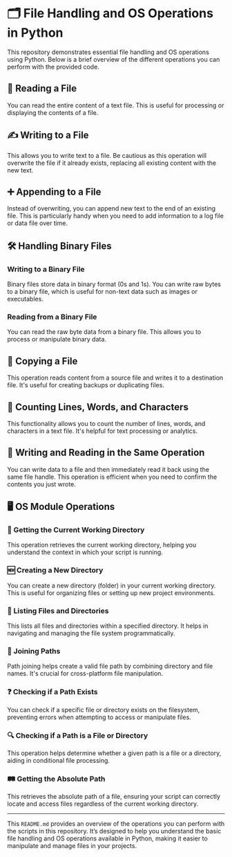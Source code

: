 # 🗂️ File Handling and OS Operations in Python

This repository demonstrates essential file handling and OS operations using Python. Below is a brief overview of the different operations you can perform with the provided code.

## 📄 Reading a File

You can read the entire content of a text file. This is useful for processing or displaying the contents of a file.

## ✍️ Writing to a File

This allows you to write text to a file. Be cautious as this operation will overwrite the file if it already exists, replacing all existing content with the new text.

## ➕ Appending to a File

Instead of overwriting, you can append new text to the end of an existing file. This is particularly handy when you need to add information to a log file or data file over time.

## 🛠️ Handling Binary Files

### Writing to a Binary File

Binary files store data in binary format (0s and 1s). You can write raw bytes to a binary file, which is useful for non-text data such as images or executables.

### Reading from a Binary File

You can read the raw byte data from a binary file. This allows you to process or manipulate binary data.

## 📝 Copying a File

This operation reads content from a source file and writes it to a destination file. It's useful for creating backups or duplicating files.

## 🔢 Counting Lines, Words, and Characters

This functionality allows you to count the number of lines, words, and characters in a text file. It's helpful for text processing or analytics.

## 🔄 Writing and Reading in the Same Operation

You can write data to a file and then immediately read it back using the same file handle. This operation is efficient when you need to confirm the contents you just wrote.

## 🖥️ OS Module Operations

### 📂 Getting the Current Working Directory

This operation retrieves the current working directory, helping you understand the context in which your script is running.

### 🆕 Creating a New Directory

You can create a new directory (folder) in your current working directory. This is useful for organizing files or setting up new project environments.

### 📜 Listing Files and Directories

This lists all files and directories within a specified directory. It helps in navigating and managing the file system programmatically.

### 🔗 Joining Paths

Path joining helps create a valid file path by combining directory and file names. It's crucial for cross-platform file manipulation.

### ❓ Checking if a Path Exists

You can check if a specific file or directory exists on the filesystem, preventing errors when attempting to access or manipulate files.

### 🔍 Checking if a Path is a File or Directory

This operation helps determine whether a given path is a file or a directory, aiding in conditional file processing.

### 🛤️ Getting the Absolute Path

This retrieves the absolute path of a file, ensuring your script can correctly locate and access files regardless of the current working directory.

---

This `README.md` provides an overview of the operations you can perform with the scripts in this repository. It’s designed to help you understand the basic file handling and OS operations available in Python, making it easier to manipulate and manage files in your projects.
